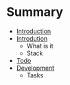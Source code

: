 # Summary

* [Introduction](README.md)
* [Introdution](docs/introdution.md)
   * What is it
   * Stack
* [Todo](docs/todo.md)
* [Development](docs/development.md)
   * Tasks

